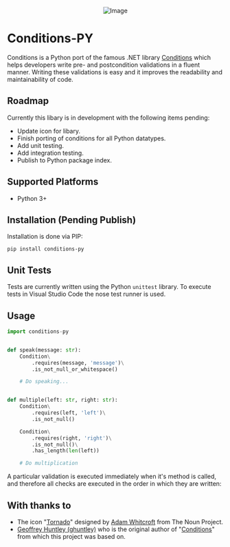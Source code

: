 <p align="center">
  <img alt="Image" src="https://i.imgur.com/XSacNPD.png?2"/>
</p>

# Conditions-PY

Conditions is a Python port of the famous .NET library [Conditions](https://github.com/ghuntley/conditions) which helps developers write pre- and postcondition validations in a fluent manner. Writing these validations is easy and it improves the readability and maintainability of code.


## Roadmap

Currently this libary is in development with the following items pending:

- Update icon for libary.
- Finish porting of conditions for all Python datatypes.
- Add unit testing.
- Add integration testing.
- Publish to Python package index.


## Supported Platforms

- Python 3+


## Installation (Pending Publish)

Installation is done via PIP:

    pip install conditions-py


## Unit Tests

Tests are currently written using the Python `unittest` library. To execute tests in Visual Studio Code the nose test runner is used.


## Usage

```python
import conditions-py


def speak(message: str):
    Condition\
        .requires(message, 'message')\
        .is_not_null_or_whitespace()

    # Do speaking...


def multiple(left: str, right: str):
    Condition\
        .requires(left, 'left')\
        .is_not_null()

    Condition\
        .requires(right, 'right')\
        .is_not_null()\
        .has_length(len(left))

    # Do multiplication
```

A particular validation is executed immediately when it's method is called, and therefore all checks are executed in the order in which they are written:

## With thanks to

- The icon "<a href="http://thenounproject.com/term/tornado/2706/" target="_blank">Tornado</a>" designed by <a href="http://thenounproject.com/adamwhitcroft/" target="_blank">Adam Whitcroft</a> from The Noun Project.
- <a href="https://github.com/ghuntley">Geoffrey Huntley (ghuntley)</a> who is the original author of "<a href="https://github.com/ghuntley/conditions">Conditions</a>" from which this project was based on.
